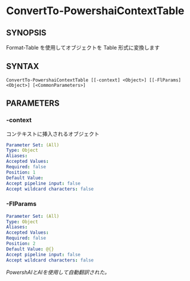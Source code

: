 ﻿---
external help file: powershai-help.xml
schema: 2.0.0
powershai: true
---

# ConvertTo-PowershaiContextTable

## SYNOPSIS <!--!= @#Synop !-->
Format-Table を使用してオブジェクトを Table 形式に変換します

## SYNTAX <!--!= @#Syntax !-->

```
ConvertTo-PowershaiContextTable [[-context] <Object>] [[-FlParams] <Object>] [<CommonParameters>]
```

## PARAMETERS <!--!= @#Params !-->

### -context
コンテキストに挿入されるオブジェクト

```yml
Parameter Set: (All)
Type: Object
Aliases: 
Accepted Values: 
Required: false
Position: 1
Default Value: 
Accept pipeline input: false
Accept wildcard characters: false
```

### -FlParams

```yml
Parameter Set: (All)
Type: Object
Aliases: 
Accepted Values: 
Required: false
Position: 2
Default Value: @{}
Accept pipeline input: false
Accept wildcard characters: false
```




<!--PowershaiAiDocBlockStart-->
_PowershAIとAIを使用して自動翻訳された。_
<!--PowershaiAiDocBlockEnd-->
